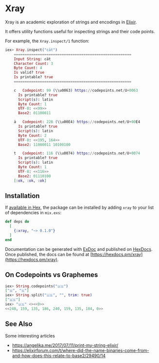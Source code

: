 # Xray

Xray is an academic exploration of strings and encodings in [Elixir](https://elixir-lang.org/). 

It offers utility functions useful for inspecting strings and their code points. 

For example, the `Xray.inspect/1` function:

```elixir
iex> Xray.inspect("cät")
    ======================================================
    Input String: cät
    Character Count: 3
    Byte Count: 4
    Is valid? true
    Is printable? true
    ======================================================

    c   Codepoint: 99 (\\u0063) https://codepoints.net/U+0063
      Is printable? true
      Script(s): latin
      Byte Count: 1
      UTF-8: <<99>>
      Base2: 01100011

    ä   Codepoint: 228 (\\u00E4) https://codepoints.net/U+00E4
      Is printable? true
      Script(s): latin
      Byte Count: 2
      UTF-8: <<195, 164>>
      Base2: 11000011 10100100

    t   Codepoint: 116 (\\u0074) https://codepoints.net/U+0074
      Is printable? true
      Script(s): latin
      Byte Count: 1
      UTF-8: <<116>>
      Base2: 01110100
    [:ok, :ok, :ok]
```

## Installation

If [available in Hex](https://hex.pm/docs/publish), the package can be installed
by adding `xray` to your list of dependencies in `mix.exs`:

```elixir
def deps do
  [
    {:xray, "~> 0.1.0"}
  ]
end
```

Documentation can be generated with [ExDoc](https://github.com/elixir-lang/ex_doc)
and published on [HexDocs](https://hexdocs.pm). Once published, the docs can
be found at [https://hexdocs.pm/xray](https://hexdocs.pm/xray).

## On Codepoints vs Graphemes

```elixir
iex> String.codepoints("🇺🇸")
["🇺", "🇸"]
iex> String.split("🇺🇸", "", trim: true)
["🇺🇸"]
iex> "🇺🇸" <><<0>>
<<240, 159, 135, 186, 240, 159, 135, 184, 0>>
```

## See Also

Some interesting articles
- https://angelika.me/2017/07/11/print-my-string-elixir/
- https://elixirforum.com/t/where-did-the-name-binaries-come-from-and-how-does-this-relate-to-base2/29490/14